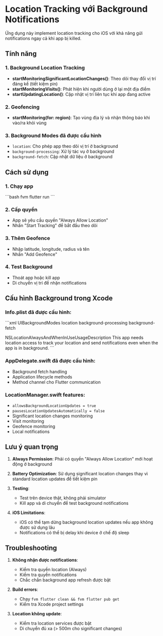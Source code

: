 # Location Tracking với Background Notifications

Ứng dụng này implement location tracking cho iOS với khả năng gửi notifications ngay cả khi app bị killed.

## Tính năng

### 1. Background Location Tracking
- **startMonitoringSignificantLocationChanges()**: Theo dõi thay đổi vị trí đáng kể (tiết kiệm pin)
- **startMonitoringVisits()**: Phát hiện khi người dùng ở lại một địa điểm
- **startUpdatingLocation()**: Cập nhật vị trí liên tục khi app đang active

### 2. Geofencing
- **startMonitoring(for: region)**: Tạo vùng địa lý và nhận thông báo khi vào/ra khỏi vùng

### 3. Background Modes đã được cấu hình
- `location`: Cho phép app theo dõi vị trí ở background
- `background-processing`: Xử lý tác vụ ở background
- `background-fetch`: Cập nhật dữ liệu ở background

## Cách sử dụng

### 1. Chạy app
\`\`\`bash
fvm flutter run
\`\`\`

### 2. Cấp quyền
- App sẽ yêu cầu quyền "Always Allow Location"
- Nhấn "Start Tracking" để bắt đầu theo dõi

### 3. Thêm Geofence
- Nhập latitude, longitude, radius và tên
- Nhấn "Add Geofence"

### 4. Test Background
- Thoát app hoặc kill app
- Di chuyển vị trí để nhận notifications

## Cấu hình Background trong Xcode

### Info.plist đã được cấu hình:
\`\`\`xml
<key>UIBackgroundModes</key>
<array>
    <string>location</string>
    <string>background-processing</string>
    <string>background-fetch</string>
</array>

<key>NSLocationAlwaysAndWhenInUseUsageDescription</key>
<string>This app needs location access to track your location and send notifications even when the app is in background.</string>
\`\`\`

### AppDelegate.swift đã được cấu hình:
- Background fetch handling
- Application lifecycle methods
- Method channel cho Flutter communication

### LocationManager.swift features:
- `allowsBackgroundLocationUpdates = true`
- `pausesLocationUpdatesAutomatically = false`
- Significant location changes monitoring
- Visit monitoring
- Geofence monitoring
- Local notifications

## Lưu ý quan trọng

1. **Always Permission**: Phải có quyền "Always Allow Location" mới hoạt động ở background

2. **Battery Optimization**: Sử dụng significant location changes thay vì standard location updates để tiết kiệm pin

3. **Testing**: 
   - Test trên device thật, không phải simulator
   - Kill app và di chuyển để test background notifications

4. **iOS Limitations**:
   - iOS có thể tạm dừng background location updates nếu app không được sử dụng lâu
   - Notifications có thể bị delay khi device ở chế độ sleep

## Troubleshooting

1. **Không nhận được notifications**:
   - Kiểm tra quyền location (Always)
   - Kiểm tra quyền notifications
   - Chắc chắn background app refresh được bật

2. **Build errors**:
   - Chạy `fvm flutter clean && fvm flutter pub get`
   - Kiểm tra Xcode project settings

3. **Location không update**:
   - Kiểm tra location services được bật
   - Di chuyển đủ xa (> 500m cho significant changes)

